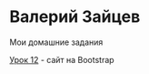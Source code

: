 

# Валерий Зайцев
Мои домашние задания

[Урок 12](https://ValeriyZaytcev.github.io/lessen_12/ "сайт на Bootstrap") - сайт на Bootstrap

